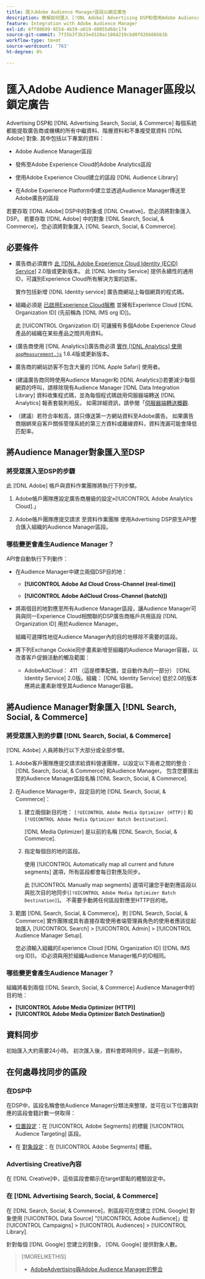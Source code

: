 ```yaml
---
title: 匯入Adobe Audience Manager區段以鎖定廣告
description: 瞭解如何匯入 [!DNL Adobe] Advertising DSP和使用Adobe Audience Manager搜尋的對象
feature: Integration with Adobe Audience Manager
exl-id: 6ff80699-9554-4b39-a019-d8055d68c174
source-git-commit: 7f35b3f3b33ed320ac186d219cbd0f826666bb3b
workflow-type: tm+mt
source-wordcount: '763'
ht-degree: 0%

---
```


# 匯入Adobe Audience Manager區段以鎖定廣告

Advertising DSP和 [!DNL Advertising Search, Social, & Commerce] 每個系統都能提取廣告商或機構的所有中繼資料、階層資料和不重複受眾資料 [!DNL Adobe] 對象<!-- segments or audiences? Standardize terms per AAM's docs -->. 其中包括以下專案的資料：

* Adobe Audience Manager區段

* 發佈至Adobe Experience Cloud的Adobe Analytics區段

* 使用Adobe Experience Cloud建立的區段 [!DNL Audience Library]

* 在Adobe Experience Platform中建立並透過Audience Manager傳送至Adobe廣告的區段

若要存取 [!DNL Adobe] DSP中的對象或 [!DNL Creative]，您必須將對象匯入DSP。 若要存取 [!DNL Adobe] 中的對象 [!DNL Search, Social, & Commerce]，您必須將對象匯入 [!DNL Search, Social, & Commerce].

## 必要條件

* 廣告商必須實作 [此 [!DNL Adobe Experience Cloud Identity (ECID) Service]](https://experienceleague.adobe.com/docs/id-service/using/intro/overview.html) 2.0版或更新版本。 此 [!DNL Identity Service] 提供永續性的通用ID，可識別Experience Cloud所有解決方案的訪客。

   實作包括新增 [!DNL Identity service] 廣告商網站上每個網頁的程式碼。

* 組織必須是 [已啟用Experience Cloud服務](https://experienceleague.adobe.com/docs/core-services/interface/services/core-services.html) 並擁有Experience Cloud [!DNL Organization ID] (先前稱為 [!DNL IMS org ID])。

   此 [!UICONTROL Organization ID] 可讓擁有多個Adobe Experience Cloud產品的組織在某些產品之間共用資料。

* (廣告商使用 [!DNL Analytics])廣告商必須 [實作 [!DNL Analytics] 使用 `appMeasurement.js`](https://experienceleague.adobe.com/docs/analytics/implementation/js/overview.html) 1.6.4版或更新版本。

* 廣告商的網站訪客不包含大量的 [!DNL Apple Safari] 使用者。

* (建議廣告商同時使用Audience Manager和 [!DNL Analytics])若要減少每個網頁的呼叫，請移除現有Audience Manager [!DNL Data Integration Library] 資料收集程式碼，並為每個程式碼啟用伺服器端轉送 [!DNL Analytics] 報表套裝則相反。 如需詳細資訊，請參閱「[伺服器端轉送概觀](https://experienceleague.adobe.com/docs/analytics/admin/admin-tools/server-side-forwarding/ssf.html).

* （建議）若符合率較高，請只傳送第一方網站資料至Adobe廣告。 如果廣告商捆綁來自客戶關係管理系統的第三方資料或離線資料，資料洩漏可能會降低匹配率。

## 將Audience Manager對象匯入至DSP

### 將受眾匯入至DSP的步驟

此 [!DNL Adobe] 帳戶與資料作業團隊將執行下列步驟。

1. Adobe帳戶團隊應設定廣告商層級的設定»[!UICONTROL Adobe Analytics Cloud].」

1. Adobe帳戶團隊應提交請求<!-- Submit a request as a JIRA task? --> 至資料作業團隊<!-- implementation team? --> 使用Advertising DSP原生API整合匯入組織的Audience Manager區段。

### 哪些變更會產生Audience Manager？

API會自動執行下列動作：

* 在Audience Manager中建立兩個DSP目的地：

   * **[!UICONTROL Adobe Ad Cloud Cross-Channel (real-time)]**

   * **[!UICONTROL Adobe AdCloud Cross-Channel (batch)])**

* 將兩個目的地對應至所有Audience Manager區段，讓Audience Manager可與與同一Experience Cloud相關聯的DSP廣告商帳戶共用區段 [!DNL Organization ID] 用於Audience Manager。 <!-- Verify -->

   組織可選擇性地從Audience Manager內的目的地移除不需要的區段。

* 將下列Exchange Cookie同步畫素新增至組織的Audience Manager容器，以改善客戶促銷活動的觸及範圍：

   * AdobeAdCloud： 411 （這是標準配備，並自動作為的一部分） [!DNL Identity Service] 2.0版。組織： [!DNL Identity Service] 低於2.0的版本應將此畫素新增至其Audience Manager容器。

## 將Audience Manager對象匯入 [!DNL Search, Social, & Commerce]

### 將受眾匯入到的步驟 [!DNL Search, Social, & Commerce]

[!DNL Adobe] 人員將執行以下大部分或全部步驟。

1. Adobe客戶團隊應提交請求給資料營運團隊，以設定以下兩者之間的整合： [!DNL Search, Social, & Commerce] 和Audience Manager。 包含您要匯出至的Audience Manager區段名稱 [!DNL Search, Social, & Commerce].

1. 在Audience Manager中，設定目的地 [!DNL Search, Social, & Commerce]：

   1. 建立兩個新目的地： `[!UICONTROL Adobe Media Optimizer (HTTP)]` 和 `[!UICONTROL Adobe Media Optimizer Batch Destination]`.

      [!DNL Media Optimizer] 是以前的名稱 [!DNL Search, Social, & Commerce].

   1. 指定每個目的地的區段。

      使用 [!UICONTROL Automatically map all current and future segments] 選項，所有區段都會每日對應及同步。

      此 [!UICONTROL Manually map segments] 選項可讓您手動對應區段以與批次目的地同步(`[!UICONTROL Adobe Media Optimizer Batch Destination]`)。 不需要手動將任何區段對應至HTTP目的地。

1. 範圍 [!DNL Search, Social, & Commerce]，則 [!DNL Search, Social, & Commerce] 實作團隊或具有直接存取使用者端管理員角色的使用者應該從起始匯入 [!UICONTROL Search] > [!UICONTROL Admin] > [!UICONTROL Audience Manager Setup].

   您必須輸入組織的Experience Cloud [!DNL Organization ID] ([!DNL IMS org ID])。 ID必須與用於組織Audience Manager帳戶的ID相同。

### 哪些變更會產生Audience Manager？

組織將看到兩個 [!DNL Search, Social, & Commerce] Audience Manager中的目的地：

* **[!UICONTROL Adobe Media Optimizer (HTTP)]**
* **[!UICONTROL Adobe Media Optimizer Batch Destination])**

## 資料同步

初始匯入大約需要24小時。 初次匯入後，資料會即時同步，延遲一到兩秒。

<!--
### How DSP Syncs the Data

DSP syncs the data automatically using the [!DNL Adobe Experience Cloud Identity (ECID) Service]. During synchronization, the [!DNL ECID Service] calls Adobe Advertising at [!DNL cm.eversttech.net]. Because Adobe Advertising is a trusted domain, ID syncs take place from parent pages rather than within the destination publishing iframes, as they do with most third-party activation partners. Audience Manager identifies unique users by device IDs, using the [Audience Manager [!DNL Unique User ID (AAM UUID)]](https://experienceleague.adobe.com/docs/audience-manager/user-guide/reference/ids-in-aam.html#global-device-ids), also called the [!DNL Device ID].

![Synchronization of [!DNL Adobe] audiences in DSP](/help/integrations/assets/audience-manager-sync.png)

### How Search Syncs the Data
-->

<!-- 
Segment membership data is sent only after one of the following events occurs:

* (Advertisers with DSP):

  * The segment is targeted in an Adobe Advertising display ad.

  * The segment is added to the [!DNL Adobe AdCloud Cross-Channel] batch and real-time destinations within the Audience Manager user interface.

* (Advertisers with [!DNL Search, Social, & Commerce]):

  * The segment is targeted in an Adobe Advertising search ad.

  * The segment is added to the [!DNL Adobe Media Optimizer] batch and HTTP destinations within the Audience Manager user interface.
 -->
<!-- Is membership data/whatever available in Creative? If so, does it show the same as DSP? -->

## 在何處尋找同步的區段

### 在DSP中

在DSP中，區段名稱會依Audience Manager分類法來整理，並可在以下位置與對應的區段會籍計數一併取得：

* [位置設定](/help/dsp/campaign-management/placements/placement-settings.md#audience-targeting)：在 [!UICONTROL Adobe Segments] 的標籤 [!UICONTROL Audience Targeting] 區段。

* 在 [對象設定](/help/dsp/audiences/audience-settings.md)：在 [!UICONTROL Adobe Segments] 標籤。

### Advertising Creative內容

在 [!DNL Creative]中，這些區段會顯示在target節點的體驗設定中。

### 在 [!DNL Advertising Search, Social, & Commerce]

在 [!DNL Search, Social, & Commerce]，則區段可在您建立 [!DNL Google] 對象使用 [!UICONTROL Data Source] &quot;[!UICONTROL Adobe Audience]」從 [!UICONTROL Campaigns] > [!UICONTROL Audiences] > [!UICONTROL Library].

針對每個 [!DNL Google] 您建立的對象， [!DNL Google] 提供對象人數。

>[!MORELIKETHIS]
>
>* [AdobeAdvertising與Adobe Audience Manager的整合](/help/integrations/audience-manager/overview.md)

